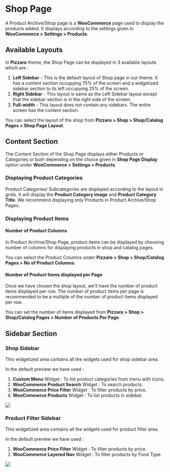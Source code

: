 # Shop Page

A Product Archive/Shop page is a **WooCommerce** page used to display the products added. It displays according to the settings given in **WooCommerce > Settings > Products**.

## Available Layouts

In **Pizzaro** theme, the Shop Page can be displayed in 3 available layouts which are :
1. **Left Sidebar** - This is the default layout of Shop page in our theme. It has a content section occupying 75% of the screen and a widgetized sidebar section to its left occupying 25% of the screen.
2. **Right Sidebar** - This layout is same as the Left Sidebar layout except that the sidebar section is in the right side of the screen.
3. **Full-width** - This layout does not contain any sidebars. The entire screen has the content section.

You can select the layout of the shop from **Pizzaro > Shop > Shop/Catalog Pages > Shop Page Layout**.

## Content Section

The Content Section of the Shop Page displays either Products or Categories or both depending on the choice given in **Shop Page Display** option under **WooCommerce > Settings > Products**.

### Displaying Product Categories

Product Categories/ Subcategories are displayed according to the layout in grids. It will display the **Product Category image** and **Product Category Title**. We recommend displaying only Products in Product Archive/Shop Pages.

### Displaying Product Items

#### Number of Product Columns

In Product Archive/Shop Page, product items can be displayed by choosing number of columns for displaying products in shop and catalog pages.

You can select the Product Columns under **Pizzaro > Shop > Shop/Catalog Pages > No of Product Columns**.

#### Number of Product Items displayed per Page

Once we have chosen the shop layout, we'll have the number of product items displayed per row. The number of product items per page is recommended to be a multiple of the number of product items displayed per row.

You can set the number of items displayed from **Pizzaro > Shop > Shop/Catalog Pages > Number of Products Per Page**.

## Sidebar Section

### Shop Sidebar

This widgetized area contains all the widgets used for shop sidebar area.

In the default preview we have used :

1. **Custom Menu** Widget : To list product categories from menu with icons.
2. **WooCommerce Product Search** Widget : To search products.
3. **WooCommerce Price Filter** Widget : To filter products by price.
4. **WooCommerce Products** Widget : To list products in sidebar.

![](http://transvelo.github.io/docs/pizzaro/images/shop-page-sidebar-widget.png)

### Product Filter Sidebar

This widgetized area contains all the widgets used for product filter area.

In the default preview we have used :

1. **WooCommerce Price Filter** Widget : To filter products by price.
2. **WooCommerce Layered Nav** Widget : To filter products by Food Type.

![](http://transvelo.github.io/docs/pizzaro/images/shop-page-filter-widget.png)

